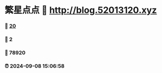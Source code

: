 # 繁星点点 :link: http://blog.52013120.xyz 
### :page_facing_up: [20](http://blog.52013120.xyz/tag.html) 
### :speech_balloon: 2 
### :hibiscus: 78920 
### :alarm_clock: 2024-09-08 15:06:58 
